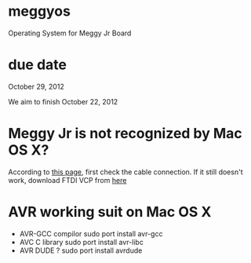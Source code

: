 meggyos
=======

Operating System for Meggy Jr Board

due date
========

October 29, 2012

We aim to finish October 22, 2012

Meggy Jr is not recognized by Mac OS X?
==================================

According to [this page](http://www2.evilmadscientist.com/forum/viewtopic.php?showtopic=4890),
first check the cable connection. If it still doesn't work, download FTDI VCP
from [here](http://www.ftdichip.com/Drivers/VCP.htm)


AVR working suit on Mac OS X
==================================
* AVR-GCC compilor
    sudo port install avr-gcc
* AVC C library
    sudo port install avr-libc
* AVR DUDE ?
    sudo port install avrdude
